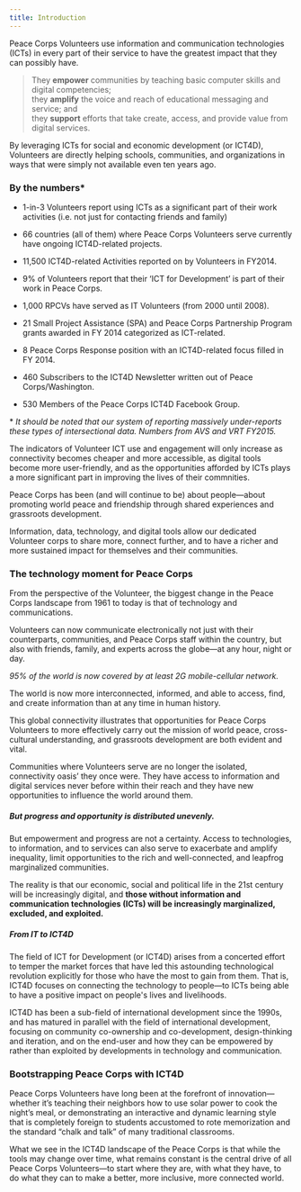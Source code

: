```yaml
---
title: Introduction
---
```


Peace Corps Volunteers use information and communication technologies (ICTs) in every part of their service to have the greatest impact that they can possibly have.

> They **empower** communities by teaching basic computer skills and digital competencies;  
> they **amplify** the voice and reach of educational messaging and service; and  
> they **support** efforts that take create, access, and provide value from digital services.

By leveraging ICTs for social and economic development (or ICT4D), Volunteers are directly helping schools, communities, and organizations in ways that were simply not available even ten years ago.

### By the numbers*

- 1-in-3 Volunteers report using ICTs as a significant part of their work activities (i.e. not just for contacting friends and family)

- 66 countries (all of them) where Peace Corps Volunteers serve currently have ongoing ICT4D-related projects.

- 11,500 ICT4D-related Activities reported on by Volunteers in FY2014.

- 9% of Volunteers report that their ‘ICT for Development’ is part of their work in Peace Corps.

- 1,000 RPCVs have served as IT Volunteers (from 2000 until 2008).

- 21 Small Project Assistance (SPA) and Peace Corps Partnership Program grants awarded in FY 2014 categorized as ICT-related.

- 8 Peace Corps Response position with an ICT4D-related focus filled in FY 2014.

- 460 Subscribers to the ICT4D Newsletter written out of Peace Corps/Washington.

- 530 Members of the Peace Corps ICT4D Facebook Group.

\* *It should be noted that our system of reporting massively under-reports these types of intersectional data. Numbers from AVS and VRT FY2015.*

The indicators of Volunteer ICT use and engagement will only increase as connectivity becomes cheaper and more accessible, as digital tools become more user-friendly, and as the opportunities afforded by ICTs plays a more significant part in improving the lives of their commnities.

Peace Corps has been (and will continue to be) about people—about promoting world peace and friendship through shared experiences and grassroots development.

Information, data, technology, and digital tools allow our dedicated Volunteer corps to share more, connect further, and to have a richer and more sustained impact for themselves and their communities.

### The technology moment for Peace Corps

From the perspective of the Volunteer, the biggest change in the Peace Corps landscape from 1961 to today is that of technology and communications.

Volunteers can now communicate electronically not just with their counterparts, communities, and Peace Corps staff within the country, but also with friends, family, and experts across the globe—at any hour, night or day.

*95% of the world is now covered by at least 2G mobile-cellular network.*

The world is now more interconnected, informed, and able to access, find, and create information than at any time in human history.

This global connectivity illustrates that opportunities for Peace Corps Volunteers to more effectively carry out the mission of world peace, cross-cultural understanding, and grassroots development are both evident and vital.

Communities where Volunteers serve are no longer the isolated, connectivity oasis’ they once were. They have access to information and digital services never before within their reach and they have new opportunities to influence the world around them.

##### But progress and opportunity is distributed unevenly.

But empowerment and progress are not a certainty. Access to technologies, to information, and to services can also serve to exacerbate and amplify inequality, limit opportunities to the rich and well-connected, and leapfrog marginalized communities.

The reality is that our economic, social and political life in the 21st century will be increasingly digital, and **those without information and communication technologies (ICTs) will be increasingly marginalized, excluded, and exploited.**

##### From IT to ICT4D

The field of ICT for Development (or ICT4D) arises from a concerted effort to temper the market forces that have led this astounding technological revolution explicitly for those who have the most to gain from them. That is, ICT4D focuses on connecting the technology to people—to ICTs being able to have a positive impact on people's lives and livelihoods.

ICT4D has been a sub-field of international development since the 1990s, and has matured in parallel with the field of international development, focusing on community co-ownership and co-development, design-thinking and iteration, and on the end-user and how they can be empowered by rather than exploited by developments in technology and communication.

### Bootstrapping Peace Corps with ICT4D

Peace Corps Volunteers have long been at the forefront of innovation—whether it’s teaching their neighbors how to use solar power to cook the night’s meal, or demonstrating an interactive and dynamic learning style that is completely foreign to students accustomed to rote memorization and the standard “chalk and talk” of many traditional classrooms.

What we see in the ICT4D landscape of the Peace Corps is that while the tools may change over time, what remains constant is the central drive of all Peace Corps Volunteers—to start where they are, with what they have, to do what they can to make a better, more inclusive, more connected world.


